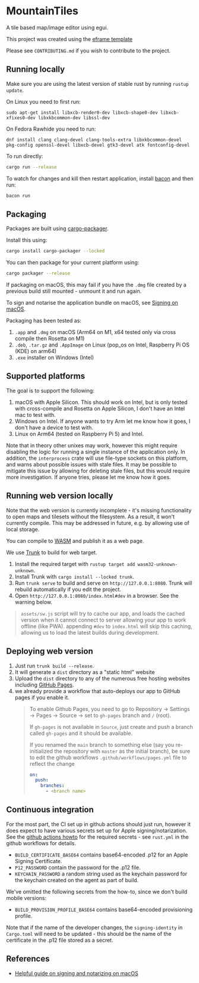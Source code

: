 # MountainTiles

A tile based map/image editor using egui.

This project was created using the [eframe template](https://github.com/emilk/eframe_template/)

Please see `CONTRIBUTING.md` if you wish to contribute to the project.

## Running locally

Make sure you are using the latest version of stable rust by running `rustup update`.

On Linux you need to first run:

`sudo apt-get install libxcb-render0-dev libxcb-shape0-dev libxcb-xfixes0-dev libxkbcommon-dev libssl-dev`

On Fedora Rawhide you need to run:

`dnf install clang clang-devel clang-tools-extra libxkbcommon-devel pkg-config openssl-devel libxcb-devel gtk3-devel atk fontconfig-devel`

To run directly:

```bash
cargo run --release
```

To watch for changes and kill then restart application, install [bacon](https://dystroy.org/bacon/) and then run:

```bash
bacon run
```

## Packaging

Packages are built using [cargo-packager](https://github.com/crabnebula-dev/cargo-packager).

Install this using:

```bash
cargo install cargo-packager --locked
```

You can then package for your current platform using:

```bash
cargo packager --release
```

If packaging on macOS, this may fail if you have the `.dmg` file created by a previous build still mounted - unmount it and run again.

To sign and notarise the application bundle on macOS, see [Signing on macOS](macos-signing.md).

Packaging has been tested as:

1. `.app` and `.dmg` on macOS (Arm64 on M1, x64 tested only via cross compile then Rosetta on M1)
2. `.deb`, `.tar.gz` and `.AppImage` on Linux (pop_os on Intel, Raspberry Pi OS (KDE) on arm64)
3. `.exe` installer on Windows (Intel)

## Supported platforms

The goal is to support the following:

1. macOS with Apple Silicon. This should work on Intel, but is only tested with cross-compile and Rosetta on Apple Silicon, I don't have an Intel mac to test with.
2. Windows on Intel. If anyone wants to try Arm let me know how it goes, I don't have a device to test with.
3. Linux on Arm64 (tested on Raspberry Pi 5) and Intel.

Note that in theory other unixes may work, however this might require disabling the logic for running a single instance of the application only. In addition, the `interprocess` crate will use file-type sockets on this platform, and warns about possible issues with stale files. It may be possible to mitigate this issue by allowing for deleting stale files, but this would require more investigation. If anyone tries, please let me know how it goes.

## Running web version locally

Note that the web version is currently incomplete - it's missing functionality to open maps and tilesets without the filesystem. As a result, it won't currently compile. This may be addressed in future, e.g. by allowing use of local storage.

You can compile to [WASM](https://en.wikipedia.org/wiki/WebAssembly) and publish it as a web page.

We use [Trunk](https://trunkrs.dev/) to build for web target.

1. Install the required target with `rustup target add wasm32-unknown-unknown`.
2. Install Trunk with `cargo install --locked trunk`.
3. Run `trunk serve` to build and serve on `http://127.0.0.1:8080`. Trunk will rebuild automatically if you edit the project.
4. Open `http://127.0.0.1:8080/index.html#dev` in a browser. See the warning below.

> `assets/sw.js` script will try to cache our app, and loads the cached version when it cannot connect to server allowing your app to work offline (like PWA).
> appending `#dev` to `index.html` will skip this caching, allowing us to load the latest builds during development.

## Deploying web version

1. Just run `trunk build --release`.
2. It will generate a `dist` directory as a "static html" website
3. Upload the `dist` directory to any of the numerous free hosting websites including [GitHub Pages](https://docs.github.com/en/free-pro-team@latest/github/working-with-github-pages/configuring-a-publishing-source-for-your-github-pages-site).
4. we already provide a workflow that auto-deploys our app to GitHub pages if you enable it.
   > To enable Github Pages, you need to go to Repository -> Settings -> Pages -> Source -> set to `gh-pages` branch and `/` (root).
   >
   > If `gh-pages` is not available in `Source`, just create and push a branch called `gh-pages` and it should be available.
   >
   > If you renamed the `main` branch to something else (say you re-initialized the repository with `master` as the initial branch), be sure to edit the github workflows `.github/workflows/pages.yml` file to reflect the change
   >
   > ```yml
   > on:
   >   push:
   >     branches:
   >       - <branch name>
   > ```

## Continuous integration

For the most part, the CI set up in github actions should just run, however it does expect to have various secrets set up for Apple signing/notarization. See the [github actions howto](https://docs.github.com/en/actions/how-tos/deploy/deploy-to-third-party-platforms/sign-xcode-applications) for the required secrets - see `rust.yml` in the github workflows for details.

- `BUILD_CERTIFICATE_BASE64` contains base64-encoded .p12 for an Apple Signing Certificate.
- `P12_PASSWORD` contain the password for the .p12 file.
- `KEYCHAIN_PASSWORD` a random string used as the keychain password for the keychain created on the agent as part of build.

We've omitted the following secrets from the how-to, since we don't build mobile versions:

- `BUILD_PROVISION_PROFILE_BASE64` contains base64-encoded provisioning profile.

Note that if the name of the developer changes, the `signing-identity` in `Cargo.toml` will need to be updated - this should be the name of the certificate in the .p12 file stored as a secret.

## References

- [Helpful guide on signing and notarizing on macOS](https://scriptingosx.com/2021/07/notarize-a-command-line-tool-with-notarytool/)
